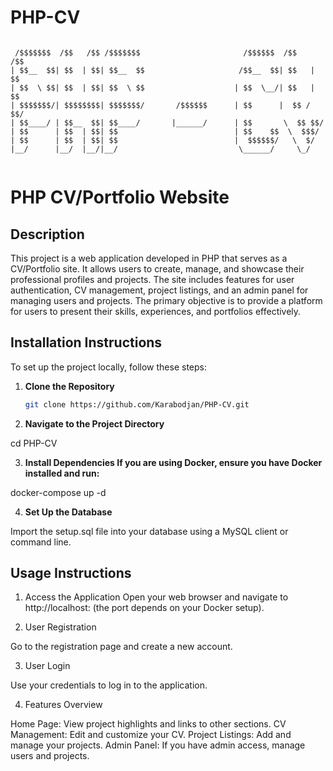 # PHP-CV
```

 /$$$$$$$  /$$   /$$ /$$$$$$$                       /$$$$$$  /$$    /$$
| $$__  $$| $$  | $$| $$__  $$                     /$$__  $$| $$   | $$
| $$  \ $$| $$  | $$| $$  \ $$                    | $$  \__/| $$   | $$
| $$$$$$$/| $$$$$$$$| $$$$$$$/       /$$$$$$      | $$      |  $$ / $$/
| $$____/ | $$__  $$| $$____/       |______/      | $$       \  $$ $$/ 
| $$      | $$  | $$| $$                          | $$    $$  \  $$$/  
| $$      | $$  | $$| $$                          |  $$$$$$/   \  $/   
|__/      |__/  |__/|__/                           \______/     \_/    
                                                                       
``` 

# PHP CV/Portfolio Website

## Description

This project is a web application developed in PHP that serves as a CV/Portfolio site. It allows users to create, manage, and showcase their professional profiles and projects. The site includes features for user authentication, CV management, project listings, and an admin panel for managing users and projects. The primary objective is to provide a platform for users to present their skills, experiences, and portfolios effectively.
                                                                       
## Installation Instructions

To set up the project locally, follow these steps:

1. **Clone the Repository**
   ```bash
   git clone https://github.com/Karabodjan/PHP-CV.git

2. **Navigate to the Project Directory**

cd PHP-CV

3. **Install Dependencies If you are using Docker, ensure you have Docker installed and run:**

docker-compose up -d

4. **Set Up the Database**

Import the setup.sql file into your database using a MySQL client or command line.

 ## Usage Instructions

1. Access the Application Open your web browser and navigate to http://localhost: (the port depends on your Docker setup).

2. User Registration

Go to the registration page and create a new account.

3. User Login

Use your credentials to log in to the application.

4. Features Overview

Home Page: View project highlights and links to other sections.
CV Management: Edit and customize your CV.
Project Listings: Add and manage your projects.
Admin Panel: If you have admin access, manage users and projects.